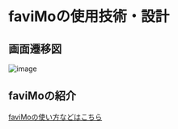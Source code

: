 # faviMoの使用技術・設計
## 画面遷移図
![image](https://user-images.githubusercontent.com/62625114/117087251-d627f600-ad89-11eb-8b57-58d8e806670b.png)

## faviMoの紹介
[faviMoの使い方などはこちら](README.md)

